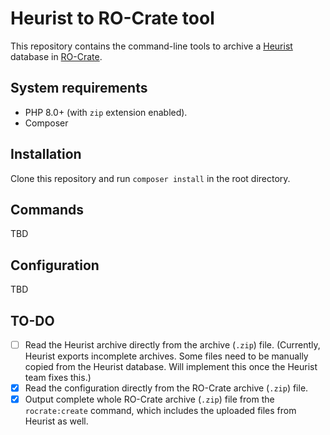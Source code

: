 # Heurist to RO-Crate tool

This repository contains the command-line tools to archive a [Heurist](https://heuristnetwork.org/) database in 
[RO-Crate](https://www.researchobject.org/ro-crate/).

## System requirements

- PHP 8.0+ (with `zip` extension enabled).
- Composer

## Installation

Clone this repository and run `composer install` in the root directory.

## Commands

TBD

## Configuration

TBD

## TO-DO

- [ ] Read the Heurist archive directly from the archive (`.zip`) file. (Currently, Heurist exports incomplete archives.
  Some files need to be manually copied from the Heurist database. Will implement this once the Heurist team fixes 
  this.)
- [x] Read the configuration directly from the RO-Crate archive (`.zip`) file.
- [x] Output complete whole RO-Crate archive (`.zip`) file from the `rocrate:create` command, which includes the
 uploaded files from Heurist as well.
